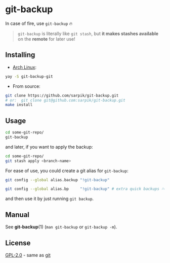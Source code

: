 # git-backup

In case of fire, use `git-backup` 🔥

> `git-backup` is literally like `git stash`, but **it makes stashes available** on the **remote** for later use!

## Installing

* [Arch Linux](https://aur.archlinux.org/packages/git-backup-git/):

```sh
yay -S git-backup-git
```

* From source:

```sh
git clone https://github.com/sarpik/git-backup.git
# or:  git clone git@github.com:sarpik/git-backup.git
make install
```

## Usage

```sh
cd some-git-repo/
git-backup
```

and later, if you want to apply the backup:

```sh
cd some-git-repo/
git stash apply <branch-name>
```

For ease of use, you could create a git alias for `git-backup`:

```sh
git config --global alias.backup "!git-backup"
```

```sh
git config --global alias.bp     "!git-backup" # extra quick backups 💦💦
```

and then use it by just running `git backup`.

## Manual

See **git-backup**(1) (`man git-backup` or `git-backup -m`).

## License

[GPL-2.0](./LICENSE) - same as [git](https://github.com/git/git/blob/master/COPYING)
